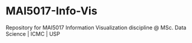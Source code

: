 # MAI5017-Info-Vis
Repository for MAI5017 Information Visualization discipline @ MSc. Data Science |  ICMC | USP
